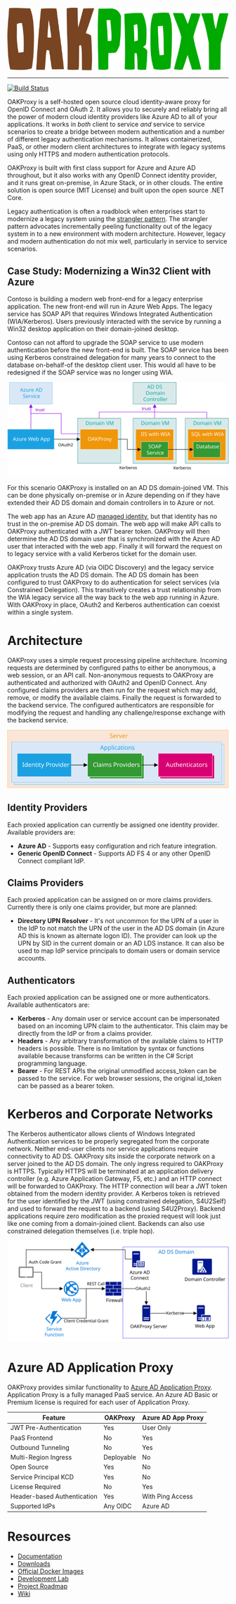 ![OAKProxy](docs/images/title.svg)
<hr/>

[![Build Status](https://dev.azure.com/rebeagle/oakproxy/_apis/build/status/oakproxy?branchName=master)](https://dev.azure.com/rebeagle/oakproxy/_build/latest?definitionId=7&branchName=master)

OAKProxy is a self-hosted open source cloud identity-aware proxy for OpenID Connect and OAuth 2. It allows you to securely and reliably bring all the power of modern cloud identity providers like Azure AD to all of your applications. It works in _both_ client to service _and_ service to service scenarios to create a bridge between modern authentication and a number of different legacy authentication mechanisms. It allows containerized, PaaS, or other modern client architectures to integrate with legacy systems using only HTTPS and modern authentication protocols.

OAKProxy is built with first class support for Azure and Azure AD throughout, but it also works with any OpenID Connect identity provider, and it runs great on-premise, in Azure Stack, or in other clouds. The entire solution is open source (MIT License) and built upon the open source .NET Core.

Legacy authentication is often a roadblock when enterprises start to modernize a legacy system using the [strangler pattern](https://docs.microsoft.com/en-us/azure/architecture/patterns/strangler). The strangler pattern advocates incrementally peeling functionality out of the legacy system in to a new environment with modern architecture. However, legacy and modern authentication do not mix well, particularly in service to service scenarios. 

## Case Study: Modernizing a Win32 Client with Azure 

Contoso is building a modern web front-end for a legacy enterprise application. The new front-end will run in Azure Web Apps. The legacy service has SOAP API that requires Windows Integrated Authentication (WIA/Kerberos). Users previously interacted with the service by running a Win32 desktop application on their domain-joined desktop. 

Contoso can not afford to upgrade the SOAP service to use modern authentication before the new front-end is built. The SOAP service has been using Kerberos constrained delegation for many years to connect to the database on-behalf-of the desktop client user. This would all have to be redesigned if the SOAP service was no longer using WIA.

![example 1](docs/images/example1.svg)

For this scenario OAKProxy is installed on an AD DS domain-joined VM. This can be done physically on-premise or in Azure depending on if they have extended their AD DS domain and domain controllers in to Azure or not.

The web app has an Azure AD [managed identity](https://docs.microsoft.com/en-us/azure/active-directory/managed-identities-azure-resources), but that identity has no trust in the on-premise AD DS domain. The web app will make API calls to OAKProxy authenticated with a JWT bearer token. OAKProxy will then determine the AD DS domain user that is synchronized with the Azure AD user that interacted with the web app. Finally it will forward the request on to legacy service with a valid Kerberos ticket for the domain user. 

OAKProxy trusts Azure AD (via OIDC Discovery) and the legacy service application trusts the AD DS domain. The AD DS domain has been configured to trust OAKProxy to do authentication for select services (via Constrained Delegation). This transitively creates a trust relationship from the WIA legacy service all the way back to the web app running in Azure. With OAKProxy in place, OAuth2 and Kerberos authentication can coexist within a single system.

# Architecture

OAKProxy uses a simple request processing pipeline architecture. Incoming requests are determined by configured paths to either be anonymous, a web session, or an API call. Non-anonymous requests to OAKProxy are authenticated and authorized with OAuth2 and OpenID Connect. Any configured claims providers are then run for the request which may add, remove, or modify the available claims. Finally the request is forwarded to the backend service. The configured authenticators are responsible for modifying the request and handling any challenge/response exchange with the backend service.

![Config layout](docs/images/configsimple.svg)

## Identity Providers

Each proxied application can currently be assigned one identity provider. Available providers are:

* **Azure AD** - Supports easy configuration and rich feature integration.
* **Generic OpenID Connect** - Supports AD FS 4 or any other OpenID Connect compliant IdP.

## Claims Providers

Each proxied application can be assigned on or more claims providers. Currently there is only one claims provider, but more are planned:

* **Directory UPN Resolver** - It's not uncommon for the UPN of a user in the IdP to not match the UPN of the user in the AD DS domain (in Azure AD this is known as alternate logon ID). The provider can look up the UPN by SID in the current domain or an AD LDS instance. It can also be used to map IdP service principals to domain users or domain service accounts.

## Authenticators

Each proxied application can be assigned one or more authenticators.  Available authenticators are:

* **Kerberos** - Any domain user or service account can be impersonated based on an incoming UPN claim to the authenticator. This claim may be directly from the IdP or from a claims provider.
* **Headers** - Any arbitrary transformation of the available claims to HTTP headers is possible. There is no limitation by syntax or functions available because transforms can be written in the C# Script programming language.
* **Bearer** - For REST APIs the original unmodified access_token can be passed to the service. For web browser sessions, the original id_token can be passed as a bearer token.

# Kerberos and Corporate Networks

The Kerberos authenticator allows clients of Windows Integrated Authentication services to be properly segregated from the corporate network. Neither end-user clients nor service applications require connectivity to AD DS. OAKProxy sits inside the corporate network on a server joined to the AD DS domain. The only ingress required to OAKProxy is HTTPS. Typically HTTPS will be terminated at an application delivery controller (e.g. Azure Application Gateway, F5, etc.) and an HTTP connect will be forwarded to OAKProxy. The HTTP connection will bear a JWT token obtained from the modern identity provider. A Kerberos token is retrieved for the user identified by the JWT (using constrained delegation, S4U2Self) and used to forward the request to a backend (using S4U2Proxy). Backend applications require zero modification as the proxied request will look just like one coming from a domain-joined client. Backends can also use constrained delegation themselves (i.e. triple hop).

![High-level diagram showing a function app and web app calling in to a domain environment. OAKProxy is depicted translating incoming OAuth2 to Kerberos.](docs/images/highlevel.svg)

# Azure AD Application Proxy

OAKProxy provides similar functionality to [Azure AD Application Proxy](https://docs.microsoft.com/en-us/azure/active-directory/manage-apps/application-proxy). Application Proxy is a fully managed PaaS service. An Azure AD Basic or Premium license is required for each user of Application Proxy.

Feature | OAKProxy | Azure AD App Proxy
--- | --- | ---
JWT Pre-Authentication | Yes | User Only
PaaS Frontend | No | Yes
Outbound Tunneling | No | Yes
Multi-Region Ingress | Deployable | No
Open Source | Yes | No
Service Principal KCD | Yes | No
License Required | No | Yes
Header-based Authentication | Yes | With Ping Access
Supported IdPs | Any OIDC | Azure AD

# Resources

* [Documentation](https://github.com/wpbrown/oakproxy/blob/master/docs/README.md)
* [Downloads](https://github.com/wpbrown/oakproxy/releases)
* [Official Docker Images](https://hub.docker.com/r/rebeagle/oakproxy)
* [Development Lab](https://github.com/wpbrown/azentlab)
* [Project Roadmap](https://github.com/wpbrown/oakproxy/projects/2)
* [Wiki](https://github.com/wpbrown/oakproxy/wiki)
